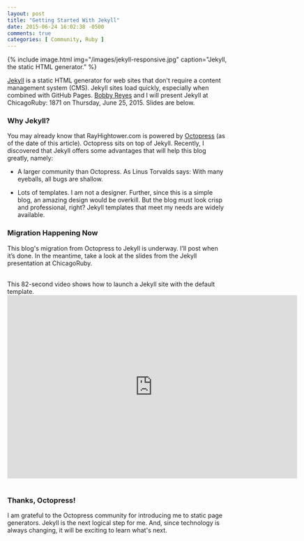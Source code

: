 ```yaml
---
layout: post
title: "Getting Started With Jekyll"
date: 2015-06-24 16:02:38 -0500
comments: true
categories: [ Community, Ruby ]
---
```

{% include image.html img="/images/jekyll-responsive.jpg" caption="Jekyll, the static HTML generator." %}

[Jekyll](http://jekyllrb.com) is a static HTML generator for web sites that don't require a content management system (CMS). Jekyll sites load quickly, especially when combined with GitHub Pages. [Bobby Reyes](https://twitter.com/bobbyreys) and I will present Jekyll at ChicagoRuby: 1871 on Thursday, June 25, 2015. Slides are below.
<!--more-->
### Why Jekyll?
You may already know that RayHightower.com is powered by [Octopress](http://octopress.org) (as of the date of this article). Octopress sits on top of Jekyll. Recently, I discovered that Jekyll offers some advantages that will help this blog greatly, namely:

* A larger community than Octopress. As Linus Torvalds says: With many eyeballs, all bugs are shallow.

* Lots of templates. I am not a designer. Further, since this is a simple blog, an amazing design would be overkill. But the blog must look crisp and professional, right? Jekyll templates that meet my needs are widely available.

### Migration Happening Now
This blog's migration from Octopress to Jekyll is underway. I’ll post when it’s done. In the meantime, take a look at the slides from the Jekyll presentation at ChicagoRuby.

<center><script async class="speakerdeck-embed" data-id="5d549813f5db469a974423257d1c734e" data-ratio="1.77777777777778" src="//speakerdeck.com/assets/embed.js"></script></center>
&nbsp;<br/>
This 82-second video shows how to launch a Jekyll site with the default template.
<center><iframe width="665" height="420" src="https://www.youtube.com/embed/2KHQ3o9b2wk?rel=0&amp;showinfo=0" frameborder="0" allowfullscreen></iframe></center>
&nbsp;<br/>

### Thanks, Octopress!
I am grateful to the Octopress community for introducing me to static page generators. Jekyll is the next logical step for me. And, since technology is always changing, it will be exciting to learn what's next.
